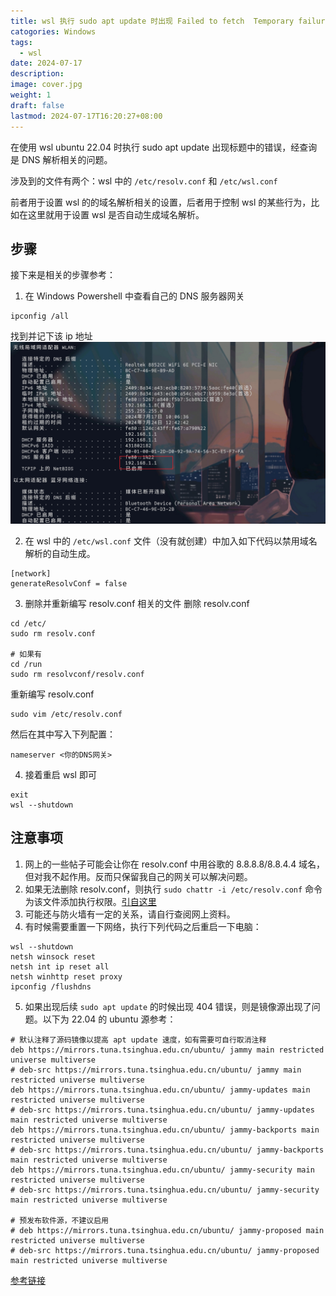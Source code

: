 ```yaml
---
title: wsl 执行 sudo apt update 时出现 Failed to fetch  Temporary failure resolving  错误
catogories: Windows
tags:
  - wsl
date: 2024-07-17
description: 
image: cover.jpg
weight: 1
draft: false
lastmod: 2024-07-17T16:20:27+08:00
---
```

在使用 wsl ubuntu 22.04 时执行 sudo apt update 出现标题中的错误，经查询是 DNS 解析相关的问题。

涉及到的文件有两个：wsl 中的 `/etc/resolv.conf` 和 `/etc/wsl.conf`

前者用于设置 wsl 的的域名解析相关的设置，后者用于控制 wsl 的某些行为，比如在这里就用于设置 wsl 是否自动生成域名解析。

## 步骤
接下来是相关的步骤参考：

1. 在 Windows Powershell 中查看自己的 DNS 服务器网关
```shell
ipconfig /all
```

找到并记下该 ip 地址
![image.png](https://raw.githubusercontent.com/oLd-Y/PicGoPictures/main/20240717161942.png)



2. 在 wsl 中的 `/etc/wsl.conf` 文件（没有就创建）中加入如下代码以禁用域名解析的自动生成。
```shell
[network]
generateResolvConf = false
```

3. 删除并重新编写 resolv.conf 相关的文件
删除 resolv.conf
```shell
cd /etc/
sudo rm resolv.conf

# 如果有
cd /run
sudo rm resolvconf/resolv.conf
```
重新编写 resolv.conf
```shell
sudo vim /etc/resolv.conf
```
然后在其中写入下列配置：
```shell
nameserver <你的DNS网关>
```

4. 接着重启 wsl 即可
```shell
exit
wsl --shutdown
```

## 注意事项
1. 网上的一些帖子可能会让你在 resolv.conf 中用谷歌的 8.8.8.8/8.8.4.4 域名，但对我不起作用。反而只保留我自己的网关可以解决问题。
2. 如果无法删除 resolv.conf，则执行 `sudo chattr -i /etc/resolv.conf` 命令为该文件添加执行权限。[引自这里](https://support.tools/post/fix-stuck-resolv-conf/)
3. 可能还与防火墙有一定的关系，请自行查阅网上资料。
4. 有时候需要重置一下网络，执行下列代码之后重启一下电脑：
```shell
wsl --shutdown
netsh winsock reset
netsh int ip reset all
netsh winhttp reset proxy
ipconfig /flushdns
```
5. 如果出现后续 `sudo apt update` 的时候出现 404 错误，则是镜像源出现了问题。以下为 22.04 的 ubuntu 源参考：

```shell
# 默认注释了源码镜像以提高 apt update 速度，如有需要可自行取消注释
deb https://mirrors.tuna.tsinghua.edu.cn/ubuntu/ jammy main restricted universe multiverse
# deb-src https://mirrors.tuna.tsinghua.edu.cn/ubuntu/ jammy main restricted universe multiverse
deb https://mirrors.tuna.tsinghua.edu.cn/ubuntu/ jammy-updates main restricted universe multiverse
# deb-src https://mirrors.tuna.tsinghua.edu.cn/ubuntu/ jammy-updates main restricted universe multiverse
deb https://mirrors.tuna.tsinghua.edu.cn/ubuntu/ jammy-backports main restricted universe multiverse
# deb-src https://mirrors.tuna.tsinghua.edu.cn/ubuntu/ jammy-backports main restricted universe multiverse
deb https://mirrors.tuna.tsinghua.edu.cn/ubuntu/ jammy-security main restricted universe multiverse
# deb-src https://mirrors.tuna.tsinghua.edu.cn/ubuntu/ jammy-security main restricted universe multiverse

# 预发布软件源，不建议启用
# deb https://mirrors.tuna.tsinghua.edu.cn/ubuntu/ jammy-proposed main restricted universe multiverse
# deb-src https://mirrors.tuna.tsinghua.edu.cn/ubuntu/ jammy-proposed main restricted universe multiverse
```

[参考链接](https://stackoverflow.com/questions/66338549/wsl2-network-unreachable/66340554#66340554)

